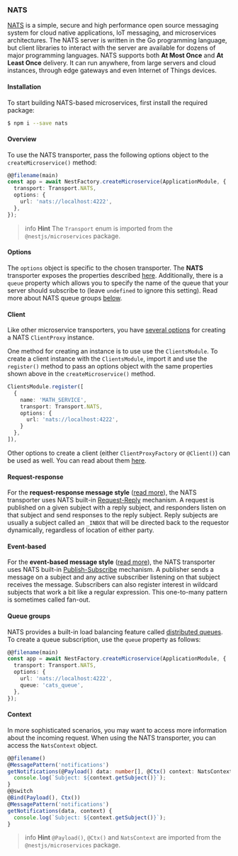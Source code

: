 ### NATS

[NATS](https://nats.io) is a simple, secure and high performance open source messaging system for cloud native applications, IoT messaging, and microservices architectures. The NATS server is written in the Go programming language, but client libraries to interact with the server are available for dozens of major programming languages. NATS supports both **At Most Once** and **At Least Once** delivery. It can run anywhere, from large servers and cloud instances, through edge gateways and even Internet of Things devices.

#### Installation

To start building NATS-based microservices, first install the required package:

```bash
$ npm i --save nats
```

#### Overview

To use the NATS transporter, pass the following options object to the `createMicroservice()` method:

```typescript
@@filename(main)
const app = await NestFactory.createMicroservice(ApplicationModule, {
  transport: Transport.NATS,
  options: {
    url: 'nats://localhost:4222',
  },
});
```

> info **Hint** The `Transport` enum is imported from the `@nestjs/microservices` package.

#### Options

The `options` object is specific to the chosen transporter. The <strong>NATS</strong> transporter exposes the properties described [here](https://github.com/nats-io/node-nats#connect-options).
Additionally, there is a `queue` property which allows you to specify the name of the queue that your server should subscribe to (leave `undefined` to ignore this setting). Read more about NATS queue groups <a href="https://docs.nestjs.com/microservices/nats#queue-groups">below</a>.

#### Client

Like other microservice transporters, you have <a href="https://docs.nestjs.com/microservices/basics#client">several options</a> for creating a NATS `ClientProxy` instance.

One method for creating an instance is to use use the `ClientsModule`. To create a client instance with the `ClientsModule`, import it and use the `register()` method to pass an options object with the same properties shown above in the `createMicroservice()` method.

```typescript
ClientsModule.register([
  {
    name: 'MATH_SERVICE',
    transport: Transport.NATS,
    options: {
      url: 'nats://localhost:4222',
    }
  },
]),
```

Other options to create a client (either `ClientProxyFactory` or `@Client()`) can be used as well. You can read about them <a href="https://docs.nestjs.com/microservices/basics#client">here</a>.

#### Request-response

For the **request-response message style** ([read more](https://docs.nestjs.com/microservices/basics#request-response)), the NATS transporter uses NATS built-in [Request-Reply](https://docs.nats.io/nats-concepts/reqreply) mechanism. A request is published on a given subject with a reply subject, and responders listen on that subject and send responses to the reply subject. Reply subjects are usually a subject called an `_INBOX` that will be directed back to the requestor dynamically, regardless of location of either party.

#### Event-based

For the **event-based message style** ([read more](https://docs.nestjs.com/microservices/basics#event-based)), the NATS transporter uses NATS built-in [Publish-Subscribe](https://docs.nats.io/nats-concepts/pubsub) mechanism. A publisher sends a message on a subject and any active subscriber listening on that subject receives the message. Subscribers can also register interest in wildcard subjects that work a bit like a regular expression. This one-to-many pattern is sometimes called fan-out.

#### Queue groups

NATS provides a built-in load balancing feature called [distributed queues](https://docs.nats.io/nats-concepts/queue). To create a queue subscription, use the `queue` property as follows:

```typescript
@@filename(main)
const app = await NestFactory.createMicroservice(ApplicationModule, {
  transport: Transport.NATS,
  options: {
    url: 'nats://localhost:4222',
    queue: 'cats_queue',
  },
});
```

#### Context

In more sophisticated scenarios, you may want to access more information about the incoming request. When using the NATS transporter, you can access the `NatsContext` object.

```typescript
@@filename()
@MessagePattern('notifications')
getNotifications(@Payload() data: number[], @Ctx() context: NatsContext) {
  console.log(`Subject: ${context.getSubject()}`);
}
@@switch
@Bind(Payload(), Ctx())
@MessagePattern('notifications')
getNotifications(data, context) {
  console.log(`Subject: ${context.getSubject()}`);
}
```

> info **Hint** `@Payload()`, `@Ctx()` and `NatsContext` are imported from the `@nestjs/microservices` package.
